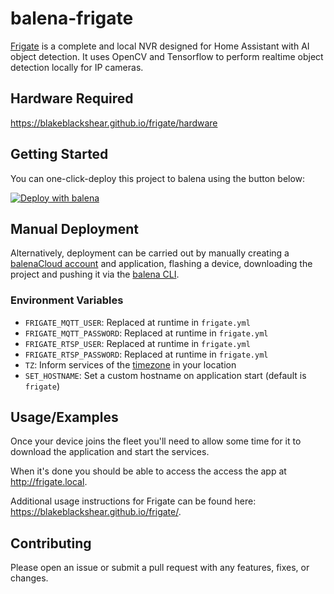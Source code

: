 # balena-frigate

[Frigate](https://blakeblackshear.github.io/frigate/) is a complete and local NVR designed for Home Assistant with AI object detection.
It uses OpenCV and Tensorflow to perform realtime object detection locally for IP cameras.

## Hardware Required

<https://blakeblackshear.github.io/frigate/hardware>

## Getting Started

You can one-click-deploy this project to balena using the button below:

[![Deploy with balena](https://balena.io/deploy.svg)](https://dashboard.balena-cloud.com/deploy?repoUrl=https://github.com/inchix/balena-jetson-frigate)

## Manual Deployment

Alternatively, deployment can be carried out by manually creating a [balenaCloud account](https://dashboard.balena-cloud.com) and application,
flashing a device, downloading the project and pushing it via the [balena CLI](https://github.com/balena-io/balena-cli).

### Environment Variables

- `FRIGATE_MQTT_USER`: Replaced at runtime in `frigate.yml`
- `FRIGATE_MQTT_PASSWORD`: Replaced at runtime in `frigate.yml`
- `FRIGATE_RTSP_USER`: Replaced at runtime in `frigate.yml`
- `FRIGATE_RTSP_PASSWORD`: Replaced at runtime in `frigate.yml`
- `TZ`: Inform services of the [timezone](https://en.wikipedia.org/wiki/List_of_tz_database_time_zones) in your location
- `SET_HOSTNAME`: Set a custom hostname on application start (default is `frigate`)

## Usage/Examples

Once your device joins the fleet you'll need to allow some time for it to download the application and start the services.

When it's done you should be able to access the access the app at <http://frigate.local>.

Additional usage instructions for Frigate can be found here: <https://blakeblackshear.github.io/frigate/>.

## Contributing

Please open an issue or submit a pull request with any features, fixes, or changes.
